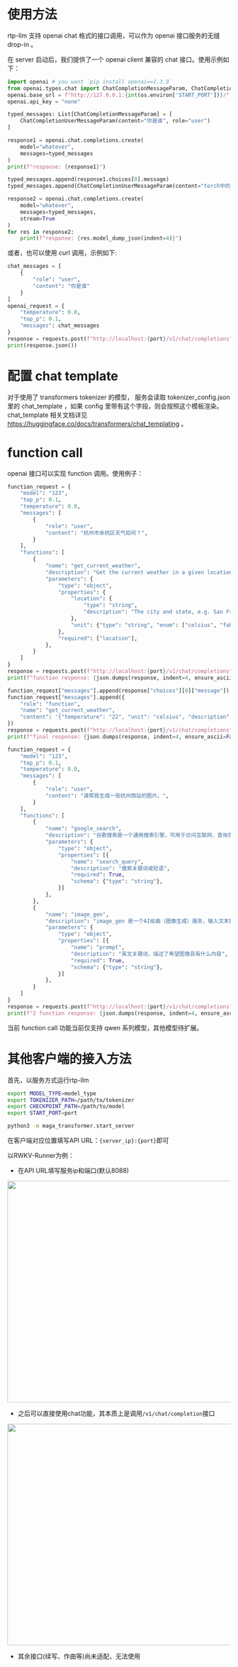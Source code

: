 # 使用方法

rtp-llm 支持 openai chat 格式的接口调用，可以作为 openai 接口服务的无缝 drop-in 。

在 server 启动后，我们提供了一个 openai client 兼容的 chat 接口。使用示例如下：

``` python
import openai # you want `pip install openai==1.3.9`
from openai.types.chat import ChatCompletionMessageParam, ChatCompletionUserMessageParam
openai.base_url = f"http://127.0.0.1:{int(os.environ['START_PORT'])}/"
openai.api_key = "none"

typed_messages: List[ChatCompletionMessageParam] = [
    ChatCompletionUserMessageParam(content="你是谁", role="user")
]

response1 = openai.chat.completions.create(
    model="whatever",
    messages=typed_messages
)
print(f"response: {response1}")

typed_messages.append(response1.choices[0].message)
typed_messages.append(ChatCompletionUserMessageParam(content="torch中的tensor和tensorflow有什么不同？", role="user"))

response2 = openai.chat.completions.create(
    model="whatever",
    messages=typed_messages,
    stream=True
)
for res in response2:
    print(f"response: {res.model_dump_json(indent=4)}")

```

或者，也可以使用 curl 调用，示例如下:

```python
chat_messages = [
    {
        "role": "user",
        "content": "你是谁"
    }
]
openai_request = {
    "temperature": 0.0,
    "top_p": 0.1,
    "messages": chat_messages
}
response = requests.post(f"http://localhost:{port}/v1/chat/completions", json=openai_request)
print(response.json())
```

# 配置 chat template

对于使用了 transformers tokenizer 的模型， 服务会读取 tokenizer_config.json 里的 chat_template ，如果 config 里带有这个字段，则会按照这个模板渲染。 chat_template 相关文档详见 https://huggingface.co/docs/transformers/chat_templating 。

# function call

openai 接口可以实现 function 调用。使用例子：
```python
function_request = {
    "model": "123",
    "top_p": 0.1,
    "temperature": 0.0,
    "messages": [
        {
            "role": "user",
            "content": "杭州市余杭区天气如何？",
        }
    ],
    "functions": [
        {
            "name": "get_current_weather",
            "description": "Get the current weather in a given location.",
            "parameters": {
                "type": "object",
                "properties": {
                    "location": {
                        "type": "string",
                        "description": "The city and state, e.g. San Francisco, CA",
                    },
                    "unit": {"type": "string", "enum": ["celsius", "fahrenheit"]},
                },
                "required": ["location"],
            },
        }
    ]
}
response = requests.post(f"http://localhost:{port}/v1/chat/completions", json=function_request).json()
print(f"function response: {json.dumps(response, indent=4, ensure_ascii=False)}")

function_request["messages"].append(response["choices"][0]["message"])
function_request["messages"].append({
    "role": "function",
    "name": "get_current_weather",
    "content": '{"temperature": "22", "unit": "celsius", "description": "Sunny"}',
})
response = requests.post(f"http://localhost:{port}/v1/chat/completions", json=function_request).json()
print(f"final response: {json.dumps(response, indent=4, ensure_ascii=False)}")

function_request = {
    "model": "123",
    "top_p": 0.1,
    "temperature": 0.0,
    "messages": [
        {
            "role": "user",
            "content": "请帮我生成一张杭州西站的图片。",
        }
    ],
    "functions": [
        {
            "name": "google_search",
            "description": "谷歌搜索是一个通用搜索引擎，可用于访问互联网、查询百科知识、了解时事新闻等。 Format the arguments as a JSON object.",
            "parameters": {
                "type": "object",
                "properties": [{
                    "name": "search_query",
                    "description": "搜索关键词或短语",
                    "required": True,
                    "schema": {"type": "string"},
                }]
            },
        },
        {
            "name": "image_gen",
            "description": "image_gen 是一个AI绘画（图像生成）服务，输入文本描述，返回根据文本作画得到的图片的URL。Format the arguments as a JSON object.",
            "parameters": {
                "type": "object",
                "properties": [{
                    "name": "prompt",
                    "description": "英文关键词，描述了希望图像具有什么内容",
                    "required": True,
                    "schema": {"type": "string"},
                }]
            },
        }
    ]
}
response = requests.post(f"http://localhost:{port}/v1/chat/completions", json=function_request).json()
print(f"2 function response: {json.dumps(response, indent=4, ensure_ascii=False)}")
```

当前 function call 功能当前仅支持 qwen 系列模型，其他模型待扩展。

# 其他客户端的接入方法

首先，以服务方式运行rtp-llm

``` bash
export MODEL_TYPE=model_type
export TOKENIZER_PATH=/path/to/tokenizer
export CHECKPOINT_PATH=/path/to/model
export START_PORT=port

python3 -m maga_transformer.start_server
```

在客户端对应位置填写API URL：`{server_ip}:{port}`即可

以RWKV-Runner为例：

* 在API URL填写服务ip和端口(默认8088)
<img src="pics/rwkv_runner_main_image.jpg" width = "1000" height = "500"/>

* 之后可以直接使用chat功能，其本质上是调用`/v1/chat/completion`接口
<img src="pics/rwkv_runner_chat_image.jpg" width = "1000" height = "500"/>

* 其余接口(续写、作曲等)尚未适配，无法使用
